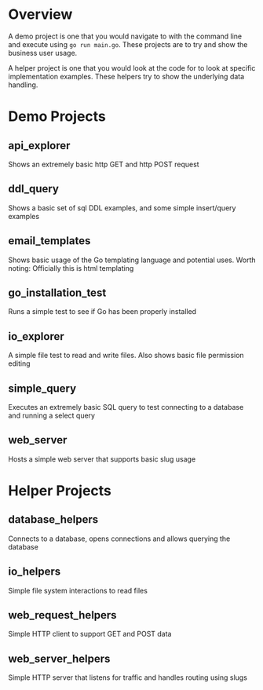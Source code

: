 # Overview
A demo project is one that you would navigate to with the command line and execute using `go run main.go`. These projects are to try and show the business user usage.

A helper project is one that you would look at the code for to look at specific implementation examples. These helpers try to show the underlying data handling.

# Demo Projects
## api_explorer
Shows an extremely basic http GET and http POST request

## ddl_query
Shows a basic set of sql DDL examples, and some simple insert/query examples

## email_templates
Shows basic usage of the Go templating language and potential uses. Worth noting: Officially this is html templating

## go_installation_test
Runs a simple test to see if Go has been properly installed

## io_explorer
A simple file test to read and write files. Also shows basic file permission editing

## simple_query
Executes an extremely basic SQL query to test connecting to a database and running a select query

## web_server
Hosts a simple web server that supports basic slug usage

# Helper Projects
## database_helpers
Connects to a database, opens connections and allows querying the database

## io_helpers
Simple file system interactions to read files

## web_request_helpers
Simple HTTP client to support GET and POST data

## web_server_helpers
Simple HTTP server that listens for traffic and handles routing using slugs